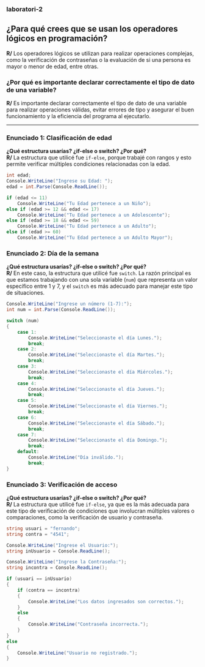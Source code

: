 ### laboratori-2
## ¿Para qué crees que se usan los operadores lógicos en programación?
**R/** Los operadores lógicos se utilizan para realizar operaciones complejas, como la verificación de contraseñas o la evaluación de si una persona es mayor o menor de edad, entre otras.

### ¿Por qué es importante declarar correctamente el tipo de dato de una variable?
**R/** Es importante declarar correctamente el tipo de dato de una variable para realizar operaciones válidas, evitar errores de tipo y asegurar el buen funcionamiento y la eficiencia del programa al ejecutarlo.

---

### Enunciado 1: Clasificación de edad

**¿Qué estructura usarías? ¿if-else o switch? ¿Por qué?**  
**R/** La estructura que utilicé fue `if-else`, porque trabajé con rangos y esto permite verificar múltiples condiciones relacionadas con la edad.

```csharp
int edad;
Console.WriteLine("Ingrese su Edad: ");
edad = int.Parse(Console.ReadLine());

if (edad <= 11)
    Console.WriteLine("Tu Edad pertenece a un Niño");
else if (edad >= 12 && edad <= 17)
    Console.WriteLine("Tu Edad pertenece a un Adolescente");
else if (edad >= 18 && edad <= 59)
    Console.WriteLine("Tu Edad pertenece a un Adulto");
else if (edad >= 60)
    Console.WriteLine("Tu Edad pertenece a un Adulto Mayor");

```

### Enunciado 2: Día de la semana

**¿Qué estructura usarías? ¿if-else o switch? ¿Por qué?**  
**R/** En este caso, la estructura que utilicé fue `switch`. La razón principal es que estamos trabajando con una sola variable (`num`) que representa un valor específico entre 1 y 7, y el `switch` es más adecuado para manejar este tipo de situaciones.

```csharp
Console.WriteLine("Ingrese un número (1-7):");
int num = int.Parse(Console.ReadLine());

switch (num)
{
    case 1:
        Console.WriteLine("Seleccionaste el día Lunes.");
        break;
    case 2:
        Console.WriteLine("Seleccionaste el día Martes.");
        break;
    case 3:
        Console.WriteLine("Seleccionaste el día Miércoles.");
        break;
    case 4:
        Console.WriteLine("Seleccionaste el día Jueves.");
        break;
    case 5:
        Console.WriteLine("Seleccionaste el día Viernes.");
        break;
    case 6:
        Console.WriteLine("Seleccionaste el día Sábado.");
        break;
    case 7:
        Console.WriteLine("Seleccionaste el día Domingo.");
        break;
    default:
        Console.WriteLine("Día inválido.");
        break;
}

```

### Enunciado 3: Verificación de acceso

**¿Qué estructura usarías? ¿if-else o switch? ¿Por qué?**  
**R/** La estructura que utilicé fue `if-else`, ya que es la más adecuada para este tipo de verificación de condiciones que involucran múltiples valores o comparaciones, como la verificación de usuario y contraseña.

```csharp
string usuari = "fernando";
string contra = "4541";

Console.WriteLine("Ingrese el Usuario:");
string inUsuario = Console.ReadLine();

Console.WriteLine("Ingrese la Contraseña:");
string incontra = Console.ReadLine();  

if (usuari == inUsuario)
{
    if (contra == incontra)
    {
        Console.WriteLine("Los datos ingresados son correctos.");
    }
    else
    {
        Console.WriteLine("Contraseña incorrecta.");
    }
}
else
{
    Console.WriteLine("Usuario no registrado.");
}
```
 
